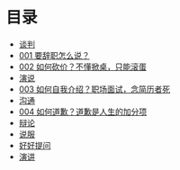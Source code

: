 # 目录

* [谈判]()
 * [001 要辞职怎么说？](001-ci-zhi.md)
 * [002 如何砍价？不懂掀桌，只能滚蛋](002-kan-jia.md)
* [演说]()
 * [003 如何自我介绍？职场面试，念简历者死](003-zi-wo-jie-shao.md)
* [沟通]()
 * [004 如何道歉？道歉是人生的加分项](004-dao-qian.md)
* [辩论]()
* [说服]()
* [好好提问]()
* [演讲]()